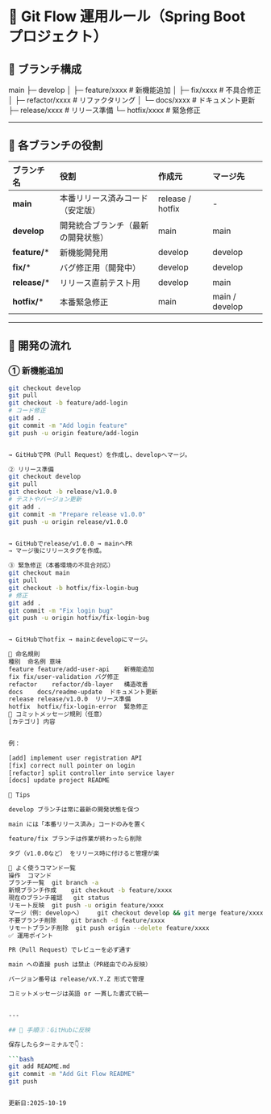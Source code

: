 # 🌿 Git Flow 運用ルール（Spring Boot プロジェクト）

## 🚀 ブランチ構成



main
├─ develop
│ ├─ feature/xxxx # 新機能追加
│ ├─ fix/xxxx # 不具合修正
│ ├─ refactor/xxxx # リファクタリング
│ └─ docs/xxxx # ドキュメント更新
├─ release/xxxx # リリース準備
└─ hotfix/xxxx # 緊急修正


---

## 🧩 各ブランチの役割

| ブランチ名 | 役割 | 作成元 | マージ先 |
|:--|:--|:--|:--|
| **main** | 本番リリース済みコード（安定版） | release / hotfix | - |
| **develop** | 開発統合ブランチ（最新の開発状態） | main | main |
| **feature/*** | 新機能開発用 | develop | develop |
| **fix/*** | バグ修正用（開発中） | develop | develop |
| **release/*** | リリース直前テスト用 | develop | main |
| **hotfix/*** | 本番緊急修正 | main | main / develop |

---

## 🧭 開発の流れ

### ① 新機能追加
```bash
git checkout develop
git pull
git checkout -b feature/add-login
# コード修正
git add .
git commit -m "Add login feature"
git push -u origin feature/add-login


→ GitHubでPR（Pull Request）を作成し、developへマージ。

② リリース準備
git checkout develop
git pull
git checkout -b release/v1.0.0
# テストやバージョン更新
git add .
git commit -m "Prepare release v1.0.0"
git push -u origin release/v1.0.0


→ GitHubでrelease/v1.0.0 → mainへPR
→ マージ後にリリースタグを作成。

③ 緊急修正（本番環境の不具合対応）
git checkout main
git pull
git checkout -b hotfix/fix-login-bug
# 修正
git add .
git commit -m "Fix login bug"
git push -u origin hotfix/fix-login-bug


→ GitHubでhotfix → mainとdevelopにマージ。

📘 命名規則
種別	命名例	意味
feature	feature/add-user-api	新機能追加
fix	fix/user-validation	バグ修正
refactor	refactor/db-layer	構造改善
docs	docs/readme-update	ドキュメント更新
release	release/v1.0.0	リリース準備
hotfix	hotfix/fix-login-error	緊急修正
🔖 コミットメッセージ規則（任意）
[カテゴリ] 内容


例：

[add] implement user registration API
[fix] correct null pointer on login
[refactor] split controller into service layer
[docs] update project README

🧠 Tips

develop ブランチは常に最新の開発状態を保つ

main には「本番リリース済み」コードのみを置く

feature/fix ブランチは作業が終わったら削除

タグ（v1.0.0など） をリリース時に付けると管理が楽

💬 よく使うコマンド一覧
操作	コマンド
ブランチ一覧	git branch -a
新規ブランチ作成	git checkout -b feature/xxxx
現在のブランチ確認	git status
リモート反映	git push -u origin feature/xxxx
マージ（例: developへ）	git checkout develop && git merge feature/xxxx
不要ブランチ削除	git branch -d feature/xxxx
リモートブランチ削除	git push origin --delete feature/xxxx
✅ 運用ポイント

PR（Pull Request）でレビューを必ず通す

main への直接 push は禁止（PR経由でのみ反映）

バージョン番号は release/vX.Y.Z 形式で管理

コミットメッセージは英語 or 一貫した書式で統一


---

## 🧩 手順③：GitHubに反映

保存したらターミナルで👇：

```bash
git add README.md
git commit -m "Add Git Flow README"
git push


更新日:2025-10-19